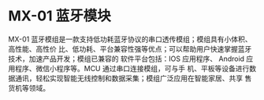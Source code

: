 # MX-01 蓝牙模块
MX-01 蓝牙模组是一款支持低功耗蓝牙协议的串口透传模组；模组具有小体积、高性能、高性价
比、低功耗、平台兼容性强等优点；可以帮助用户快速掌握蓝牙技术，加速产品开发；模组已兼容的
软件平台包括：IOS 应用程序、 Android 应用程序、微信小程序等。MCU 通过串口连接模组，可与手
机、平板等设备进行数据通讯，轻松实现智能无线控制和数据采集；模组广泛应用在智能家居、共享
售货机等领域。